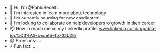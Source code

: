 - 👋 Hi, I’m @PabloBedetti
- 👀 I’m interested in learn more about technology
- 🌱 I’m currently sourcing for new candidates!
- 💞️ I’m looking to collaborate on help developers to growth in their career 
- 📫 How to reach me on my LinkedIn profile: www.linkedin.com/in/pablo-jos%C3%A9-bedetti-45763b28/
- 😄 Pronouns: ...
- ⚡ Fun fact: ...

<!---
PabloBedetti/PabloBedetti is a ✨ special ✨ repository because its `README.md` (this file) appears on your GitHub profile.
You can click the Preview link to take a look at your changes.
--->
